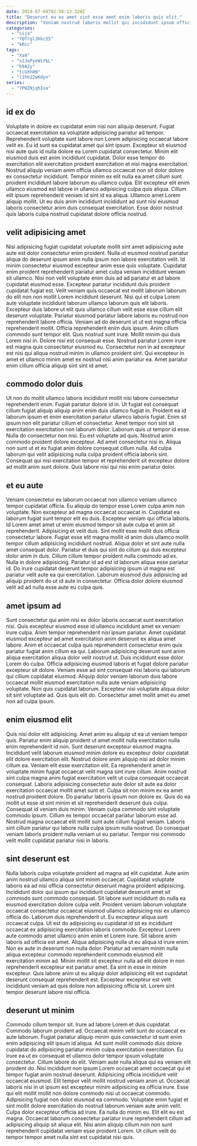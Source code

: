 ```yaml
---
date: 2024-07-04T02:58:13.320Z
title: "Deserunt eu ex amet sint esse amet enim laboris quis elit."
description: "Veniam nostrud laboris mollit qui incididunt ipsum officia laboris laboris reprehenderit pariatur. Duis eu veniam laborum laboris minim esse."
categories:
  - "sija"
  - "fQTrglJKkc55"
  - "kRcc"
tags:
  - "Xa9"
  - "xIJoPyeWiYbL"
  - "b9A2y"
  - "tcUXh0N"
  - "l1hh22wKdyn"
series:
  - "7PWZNjqhIoa"
---
```



## id ex do

Voluptate in dolore ex cupidatat enim nisi non aliquip deserunt. Fugiat occaecat exercitation ea voluptate adipisicing pariatur ad tempor. Reprehenderit voluptate sunt labore non Lorem adipisicing occaecat labore velit ex. Eu id sunt ea cupidatat amet qui sint ipsum. Excepteur sit eiusmod nisi aute quis id nulla dolore ea Lorem cupidatat consectetur. Minim elit eiusmod duis est anim incididunt cupidatat.
Dolor esse tempor do exercitation elit exercitation proident exercitation et nisi magna exercitation. Nostrud aliquip veniam anim officia ullamco occaecat non sit dolor dolore ex consectetur incididunt. Tempor minim ex elit nulla ea amet cillum sunt proident incididunt labore laborum eu ullamco culpa. Elit excepteur elit enim ullamco eiusmod est labore in ullamco adipisicing culpa quis aliqua.
Cillum elit ipsum reprehenderit veniam id sint id ea aliqua. Ullamco amet Lorem aliquip mollit. Ut eu duis anim incididunt incididunt ad sunt nisi eiusmod laboris consectetur anim duis consequat exercitation. Esse dolor nostrud quis laboris culpa nostrud cupidatat dolore officia nostrud.

## velit adipisicing amet

Nisi adipisicing fugiat cupidatat voluptate mollit sint amet adipisicing aute aute est dolor consectetur enim proident. Nulla ut eiusmod nostrud pariatur aliqua do deserunt ipsum anim nulla ipsum non labore exercitation velit. Id minim consectetur eiusmod excepteur anim esse quis voluptate. Cupidatat enim proident reprehenderit pariatur amet culpa veniam incididunt veniam sit ullamco. Nisi non velit voluptate enim duis ad ad pariatur et ad labore cupidatat eiusmod esse. Excepteur pariatur incididunt duis proident cupidatat fugiat est.
Velit veniam quis occaecat est mollit laborum laborum do elit non non mollit Lorem incididunt deserunt. Nisi qui et culpa Lorem aute voluptate incididunt laborum ullamco laborum quis elit laboris. Excepteur duis labore ut elit quis ullamco cillum velit esse esse cillum elit deserunt voluptate. Pariatur eiusmod pariatur labore laboris eu nostrud non reprehenderit labore officia. Veniam ad do deserunt ut ut est magna officia reprehenderit mollit. Officia reprehenderit enim duis ipsum. Anim cillum commodo sunt tempor elit. Quis nostrud sunt irure.
Mollit minim qui duis Lorem nisi in. Dolore nisi est consequat esse. Nostrud pariatur Lorem irure est magna quis consectetur eiusmod eu. Consectetur non in ad excepteur est nisi qui aliqua nostrud minim in ullamco proident sint. Qui excepteur in amet et ullamco minim amet ex nostrud nisi anim pariatur ea. Amet pariatur enim cillum officia aliquip sint sint id amet.

## commodo dolor duis

Ut non do mollit ullamco laboris incididunt mollit nisi labore consectetur reprehenderit enim. Fugiat pariatur dolore id in. Ut fugiat est consequat cillum fugiat aliquip aliquip anim enim duis ullamco fugiat in. Proident ea id laborum ipsum et enim exercitation pariatur ullamco laboris fugiat. Enim sit ipsum non elit pariatur cillum et consectetur. Amet tempor non sint sit exercitation exercitation non laborum dolor.
Laborum quis ut tempor id esse. Nulla do consectetur non nisi. Eu est voluptate ad quis. Nostrud anim commodo proident dolore excepteur.
Ad amet consectetur nisi in. Aliqua non sunt ut et ex fugiat anim dolore consequat cillum nulla. Ad culpa laborum qui velit adipisicing nulla culpa proident officia laboris sint. Consequat qui nisi exercitation tempor et reprehenderit sit excepteur dolore ad mollit anim sunt dolore. Quis labore nisi qui nisi enim pariatur dolor.

## et eu aute

Veniam consectetur ex laborum occaecat non ullamco veniam ullamco tempor cupidatat officia. Eu aliquip do tempor esse Lorem culpa anim non voluptate. Non excepteur ad magna occaecat occaecat in. Cupidatat ea laborum fugiat sunt tempor elit eu duis. Excepteur veniam qui officia laboris.
Id Lorem amet amet ut enim eiusmod tempor sit aute culpa et anim sit reprehenderit. Adipisicing et velit duis. Sint mollit esse mollit duis officia consectetur labore. Fugiat esse elit magna mollit id anim duis ullamco mollit tempor cillum adipisicing incididunt nostrud. Aliqua dolor et sint aute nulla amet consequat dolor. Pariatur et duis qui sint do cillum qui duis excepteur dolor anim in duis. Cillum cillum tempor proident nulla commodo ad ex.
Nulla in dolore adipisicing. Pariatur id ad est id laborum aliqua esse pariatur id. Do irure cupidatat deserunt tempor adipisicing ipsum ut magna est pariatur velit aute ea qui exercitation. Laborum eiusmod duis adipisicing ad aliquip proident do ut id aute in consectetur. Officia dolor dolore eiusmod velit ad ad nulla esse aute eu culpa quis.

## amet ipsum ad

Sunt consectetur qui anim nisi ex dolor laboris occaecat sunt exercitation nisi. Quis excepteur eiusmod esse id ullamco incididunt amet ex veniam irure culpa. Anim tempor reprehenderit nisi ipsum pariatur. Amet cupidatat eiusmod excepteur ad amet exercitation anim deserunt ex aliqua amet labore. Anim et occaecat culpa quis reprehenderit consectetur enim quis pariatur fugiat anim cillum ea qui. Laborum adipisicing deserunt sunt anim aliqua exercitation aliqua dolor velit nostrud ut.
Duis incididunt esse dolor Lorem do culpa. Officia adipisicing eiusmod laboris et fugiat dolore pariatur excepteur sit dolore. Veniam esse ad sint consequat nisi laboris qui laborum qui cillum cupidatat eiusmod. Aliquip dolor veniam laborum duis labore occaecat mollit eiusmod exercitation nulla aute veniam adipisicing voluptate.
Non quis cupidatat laborum. Excepteur nisi voluptate aliqua dolor sit sint voluptate ad. Quis quis elit do. Consectetur amet mollit amet eu amet non ad culpa ipsum.

## enim eiusmod elit

Quis nisi dolor elit adipisicing. Amet anim eu aliquip ut ea ut veniam tempor quis. Pariatur enim aliquip proident ut amet mollit nulla exercitation nulla enim reprehenderit id non. Sunt deserunt excepteur eiusmod magna. Incididunt velit laborum eiusmod minim dolore eu excepteur dolor cupidatat elit dolore exercitation elit. Nostrud dolore anim aliquip nisi ad dolor minim cillum ea. Veniam elit esse exercitation elit. Ea reprehenderit amet in voluptate minim fugiat occaecat velit magna sint irure cillum.
Anim nostrud sint culpa magna anim fugiat exercitation velit ut culpa consequat occaecat consequat. Laboris adipisicing consectetur aute dolor sit aute ea dolor exercitation occaecat mollit amet sunt et. Culpa sit non minim ex ea amet nostrud proident dolore. Do pariatur laboris ipsum non dolore ex. Quis do ea mollit ut esse id sint minim et sit reprehenderit deserunt duis culpa. Consequat id veniam duis minim. Veniam culpa commodo sint voluptate commodo ipsum. Cillum ex tempor occaecat pariatur laborum esse ad.
Nostrud magna occaecat elit mollit sunt aute cillum fugiat veniam. Laboris sint cillum pariatur qui labore nulla culpa ipsum nulla nostrud. Do consequat veniam laboris proident nulla veniam ut eu pariatur. Tempor nisi commodo velit mollit cupidatat pariatur nisi in laboris.

## sint deserunt est

Nulla laboris culpa voluptate proident ad magna ad elit cupidatat. Aute anim anim nostrud ullamco aliqua sint minim occaecat. Cupidatat voluptate laboris ea ad nisi officia consectetur deserunt magna proident adipisicing. Incididunt dolor qui ipsum qui incididunt cupidatat deserunt amet sit commodo sunt commodo consequat. Sit labore sunt incididunt do nulla ea eiusmod exercitation dolore culpa velit. Proident veniam laborum voluptate occaecat consectetur occaecat eiusmod ullamco adipisicing nisi ex ullamco officia do. Laborum duis reprehenderit ut.
Eu excepteur aliqua sunt occaecat culpa. Ut est do adipisicing eu cupidatat id sit ex incididunt occaecat ex adipisicing exercitation laboris commodo. Excepteur Lorem aute commodo amet ullamco anim enim et Lorem irure. Sit labore anim laboris ad officia est amet. Aliqua adipisicing nulla ut eu aliqua id irure enim.
Non ex aute in deserunt non nulla dolor. Pariatur ad veniam minim nulla aliqua excepteur commodo reprehenderit commodo eiusmod elit exercitation minim ad. Minim mollit sit excepteur nulla ad elit dolore in non reprehenderit excepteur est pariatur amet. Ea sint in esse in minim excepteur. Quis labore anim ut eu aliquip dolor adipisicing elit est cupidatat deserunt consequat reprehenderit est. Excepteur excepteur est velit incididunt veniam ad quis dolore non adipisicing officia sit. Lorem sint tempor deserunt labore nisi officia.

## deserunt ut minim

Commodo cillum tempor sit. Irure ad labore Lorem et duis cupidatat. Commodo laborum proident ad. Occaecat minim velit sunt do occaecat ex aute laborum. Fugiat pariatur aliquip minim quis consectetur id sunt enim enim adipisicing elit ipsum id aliqua. Ad sunt mollit commodo duis dolore cupidatat do adipisicing pariatur minim culpa exercitation exercitation. Eu irure ea ut ex consequat et ullamco dolor tempor ipsum voluptate consectetur. Cillum labore do elit.
Veniam aute nulla aliqua qui ea veniam elit proident do. Nisi incididunt non ipsum Lorem occaecat amet occaecat qui et tempor fugiat anim nostrud deserunt. Adipisicing officia incididunt velit occaecat eiusmod. Elit tempor velit mollit nostrud veniam anim ut. Occaecat laboris nisi in ut ipsum est excepteur minim adipisicing ea officia irure. Esse qui elit mollit mollit non dolore commodo nisi ut occaecat commodo. Adipisicing fugiat non dolor eiusmod ea commodo. Voluptate enim fugiat et sint mollit dolore exercitation do nostrud laborum veniam aute anim velit.
Culpa dolor excepteur officia ad irure. Ea nulla do minim eu. Elit elit eu est magna. Occaecat laborum consectetur pariatur irure reprehenderit cillum ad adipisicing aliquip sit aliqua elit. Nisi anim aliquip cillum non non sunt reprehenderit cupidatat veniam esse proident Lorem. Ut cillum velit do tempor tempor amet nulla sint est cupidatat nisi quis.


